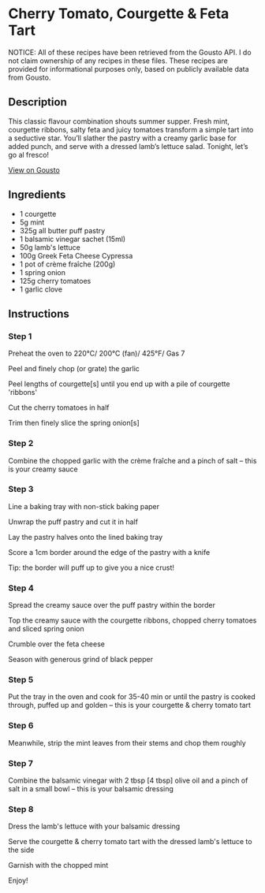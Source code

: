 # Cherry Tomato, Courgette & Feta Tart 

NOTICE: All of these recipes have been retrieved from the Gousto API. I do not claim ownership of any recipes in these files. These recipes are provided for informational purposes only, based on publicly available data from Gousto.

## Description

This classic flavour combination shouts summer supper. Fresh mint, courgette ribbons, salty feta and juicy tomatoes transform a simple tart into a seductive star. You’ll slather the pastry with a creamy garlic base for added punch, and serve with a dressed lamb’s lettuce salad. Tonight, let’s go al fresco!


[View on Gousto](https://www.gousto.co.uk/recipes/cookbook/cherry-tomato-courgette-feta-tart)

## Ingredients

- 1 courgette
- 5g mint
- 325g all butter puff pastry
- 1 balsamic vinegar sachet (15ml)
- 50g lamb's lettuce
- 100g Greek Feta Cheese Cypressa
- 1 pot of crème fraîche (200g)
- 1 spring onion
- 125g cherry tomatoes
- 1 garlic clove

## Instructions


### Step 1

Preheat the oven to 220&deg;C/ 200&deg;C (fan)/ 425&deg;F/ Gas 7


Peel and finely chop (or grate) the garlic&nbsp;


Peel lengths of courgette<span class="text-danger">[s]</span> until you end up with a pile of courgette 'ribbons'


Cut the cherry tomatoes in half&nbsp;


Trim then finely slice the spring onion<span class="text-danger">[s]</span>


### Step 2

Combine the chopped garlic with the cr&egrave;me fra&icirc;che&nbsp;and a pinch of salt&nbsp;&ndash; this is your&nbsp;creamy sauce


### Step 3

Line a baking tray with&nbsp;non-stick baking paper


Unwrap the puff pastry&nbsp;and cut&nbsp;it in half&nbsp;


Lay the pastry halves onto the lined baking tray


Score a<span class="text-highlight"> 1cm border </span>around the edge of the pastry with a knife


Tip: the border will puff up to give you a nice crust!


### Step 4

Spread the creamy&nbsp;sauce&nbsp;over the&nbsp;puff pastry within the border


Top the&nbsp;creamy sauce with the courgette ribbons, chopped cherry tomatoes and sliced spring onion


Crumble over the feta cheese&nbsp;


Season with generous grind of black pepper


### Step 5

Put the tray in the oven and cook for&nbsp;35-40 min or until the pastry is cooked through, puffed up and golden &ndash; this is your courgette &amp; cherry tomato tart


### Step 6

Meanwhile, strip the mint leaves from their stems and&nbsp;chop them roughly


### Step 7

Combine the balsamic vinegar with 2 tbsp <span class="text-danger">[4 tbsp]</span> olive oil and a pinch of salt in a small bowl &ndash; this is your balsamic dressing

### Step 8

Dress the lamb's lettuce with your balsamic dressing


Serve the courgette &amp; cherry tomato tart with the dressed lamb's lettuce to the side


Garnish with the chopped mint


Enjoy!

